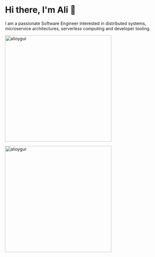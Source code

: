 # Hi there, I'm Ali :wave:

I am a passionate Software Engineer interested in distributed systems, microservice architectures, serverless computing and developer tooling.

<p>
<img width="350px" src="https://github-readme-stats.vercel.app/api?username=alioygur&show_icons=true&locale=en&hide_border=true" alt="alioygur" />
</p>

<p>
<img width="350px" src="https://github-readme-stats.vercel.app/api/top-langs?username=alioygur&show_icons=true&locale=en&layout=compact&hide_border=true" alt="alioygur" />
</p>
